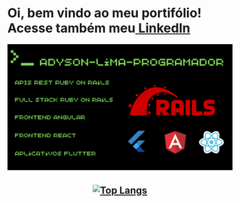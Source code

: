 # Oi, bem vindo ao meu portifólio! Acesse também meu<a href="https://www.linkedin.com/in/adyson-lima-programador/"><strong> LinkedIn</strong></a>


<img src="https://github.com/Adyson-Lima-Programador/Adyson-Lima-Programador/blob/main/Adyson-Lima-Programador.png" />

## <p align="center">[![Top Langs](https://github-readme-stats.vercel.app/api/top-langs/?username=Adyson-Lima-Programador&langs_count=10&layout=compact)](https://github.com/Adyson-Lima-Programador/github-readme-stats)</p>
